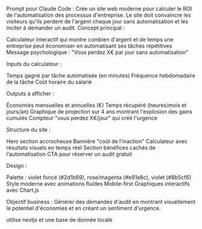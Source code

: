 Prompt pour Claude Code :
Crée un site web moderne pour calculer le ROI de l'automatisation des processus d'entreprise. Le site doit convaincre les visiteurs qu'ils perdent de l'argent chaque jour sans automatisation et les inciter à demander un audit.
Concept principal :

Calculateur interactif qui montre combien d'argent et de temps une entreprise peut économiser en automatisant ses tâches répétitives
Message psychologique : "Vous perdez X€ par jour sans automatisation"

Inputs du calculateur :

Temps gagné par tâche automatisée (en minutes)
Fréquence hebdomadaire de la tâche
Coût horaire du salarié

Outputs à afficher :

Économies mensuelles et annuelles (€)
Temps récupéré (heures/mois et jours/an)
Graphique de projection sur 4 ans montrant l'explosion des gains cumulés
Compteur "vous perdez X€/jour" qui créé l'urgence

Structure du site :

Hero section accrocheuse
Bannière "coût de l'inaction"
Calculateur avec résultats visuels en temps réel
Section bénéfices cachés de l'automatisation
CTA pour réserver un audit gratuit

Design :

Palette : violet foncé (#2d1b69), rose/magenta (#e91e8c), violet (#8b5cf6)
Style moderne avec animations fluides
Mobile-first
Graphiques interactifs avec Chart.js

Objectif business :
Générer des demandes d'audit en montrant visuellement le potentiel d'économies et en créant un sentiment d'urgence.

utilise nextjs et une base de donnée locale
